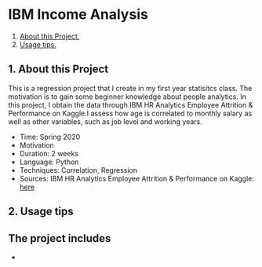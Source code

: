 # IBM Income Analysis 

1. [ About this Project. ](#desc)
2. [ Usage tips. ](#usage)

<a name="desc"></a>
## 1. About this Project 

This is a regression project that I create in my first year statisitcs class. The motivation is to gain some beginner knowledge about people analytics. In this project, I obtain the data through IBM HR Analytics Employee Attrition & Performance on Kaggle.I assess how age is correlated to monthly salary as well as other variables, such as job level and working years. 

- Time: Spring 2020
- Motivation 
- Duration: 2 weeks 
- Language: Python 
- Techniques: Correlation, Regression 
- Sources: IBM HR Analytics Employee Attrition & Performance on Kaggle: [here](https://www.kaggle.com/pavansubhasht/ibm-hr-analytics-attrition-dataset)


<a name="usage"></a>
## 2. Usage tips

The project includes
- 
- 










